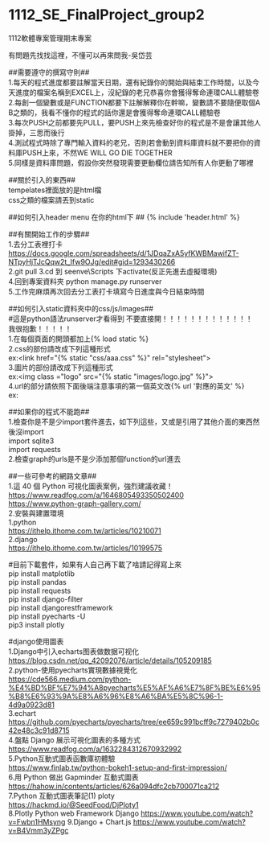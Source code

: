 # 1112_SE_FinalProject_group2
1112軟體專案管理期末專案

有問題先找找這裡，不懂可以再來問我-吳岱芸  

##需要遵守的撰寫守則##  
1.每天的程式進度都要註解當天日期，還有紀錄你的開始與結束工作時間，以及今天進度的檔案名稱到EXCEL上，沒紀錄的老兄恭喜你會獲得奪命連環CALL體驗卷  
2.每創一個變數或是FUNCTION都要下註解解釋你在幹嘛，變數請不要隨便取個A B之類的，我看不懂你的程式的話你還是會獲得奪命連環CALL體驗卷  
3.每次PUSH之前都要先PULL，要PUSH上來先檢查好你的程式是不是會讓其他人掛掉，三思而後行  
4.測試程式時除了專門輸入資料的老兄，否則若會動到資料庫資料就不要把你的資料庫PUSH上來，不然WE WILL GO DIE TOGETHER  
5.同樣是資料庫問題，假設你突然發現需要更動欄位請告知所有人你更動了哪裡  

##關於引入的東西##    
tempelates裡面放的是html檔    
css之類的檔案請丟到static    

##如何引入header menu 在你的html下 ##
{% include 'header.html' %}


##有關開始工作的步驟##      
1.去分工表裡打卡  https://docs.google.com/spreadsheets/d/1JDqaZxA5yfKWBMawifZT-NTpyHjTJcQqw2t_Ifw9OJg/edit#gid=1293430266  
2.git pull
3.cd 到 seenve\Scripts 下activate(反正先進去虛擬環境)  
4.回到專案資料夾 python manage.py runserver   
5.工作完麻煩再次回去分工表打卡填寫今日進度與今日結束時間

##如何引入static資料夾中的css/js/images##   
#這是python語法runserver才看得到 不要直接開！！！！！！！！！！！！！   我很抱歉！！！！！   
1.在每個頁面的開頭都加上{% load static %}   
2.css的部份請改成下列這種形式  
ex:<link href="{% static "css/aaa.css" %}" rel="stylesheet">   
3.圖片的部份請改成下列這種形式   
ex:<img class ="logo" src="{% static "images/logo.jpg" %}">   
4.url的部分請依照下面後端注意事項的第一個英文改{% url '對應的英文' %}   
ex:<a href="{% url 'hello' %}"></a>     
 
##如果你的程式不能跑##   
1.檢查你是不是少import套件進去，如下列這些，又或是引用了其他介面的東西然後沒import   
import sqlite3   
import requests  
2.檢查graph的urls是不是少添加那個function的url進去  

##一些可參考的網路文章##  
1.這 40 個 Python 可視化圖表案例，強烈建議收藏！  
https://www.readfog.com/a/1646805493350502400  
https://www.python-graph-gallery.com/  
2.安裝與建置環境  
1.python  
https://ithelp.ithome.com.tw/articles/10210071  
2.django  
https://ithelp.ithome.com.tw/articles/10199575  


#目前下載套件，如果有人自己再下載了啥請記得寫上來    
pip install matplotlib    
pip install pandas  
pip install requests    
pip install django-filter    
pip install djangorestframework    
pip install pyecharts -U  
pip3 install plotly     


#django使用圖表  
1.Django中引入echarts图表做数据可视化  
https://blog.csdn.net/qq_42092076/article/details/105209185  
2.python-使用pyecharts實現數據視覺化  
https://cde566.medium.com/python-%E4%BD%BF%E7%94%A8pyecharts%E5%AF%A6%E7%8F%BE%E6%95%B8%E6%93%9A%E8%A6%96%E8%A6%BA%E5%8C%96-1-4d9a0923d81  
3.echart  
https://github.com/pyecharts/pyecharts/tree/ee659c991bcff9c7279402b0c42e48c3c91d8715  
4.盤點 Django 展示可視化圖表的多種方式  
https://www.readfog.com/a/1632284312670932992  
5.Python互動式圖表函數庫初體驗  
https://www.finlab.tw/python-bokeh1-setup-and-first-impression/  
6.用 Python 做出 Gapminder 互動式圖表  
https://hahow.in/contents/articles/626a094dfc2cb700071ca212  
7.Python 互動式圖表筆記(1) ploty  
https://hackmd.io/@SeedFood/DjPloty1  
8.Plotly Python web Framework Django
https://www.youtube.com/watch?v=Fwbn1HMsyng
9.Django + Chart.js
https://www.youtube.com/watch?v=B4Vmm3yZPgc